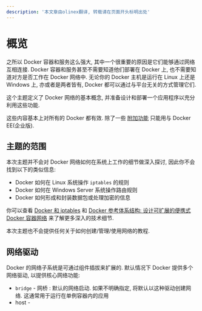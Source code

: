```yaml
---
description: '本文章由olinex翻译, 转载请在页面开头标明出处'
---
```


# 概览

之所以 Docker 容器和服务这么强大, 其中一个很重要的原因是它们能够通过网络互相连接. Docker 容器和服务甚至不需要知道他们部署在 Docker 上, 也不需要知道对方是否工作在 Docker 网络中. 无论你的 Docker 主机是运行在 Linux 上还是 Windows 上, 亦或者是两者皆有, Docker 都可以通过与平台无关的方式管理它们.

这个主题定义了 Docker 网络的基本概念, 并准备设计和部署一个应用程序以充分利用这些功能.

这些内容基本上对所有的 Docker 都有效. 除了一些 [附加功能](https://docs.docker.com/network/#docker-ee-networking-features) 只能用与 Docker EE\(企业版\).

## 主题的范围

本次主题并不会对 Docker 网络如何在系统上工作的细节做深入探讨, 因此你不会找到以下的类似信息:

* Docker 如何在 Linux 系统操作 `iptables` 的规则
* Docker 如何在 Windows Server 系统操作路由规则
* Docker 如何形成和封装数据包或处理加密的信息

你可以查看 [Docker 和 iptables](https://docs.docker.com/network/iptables/) 和 [Docker 参考体系结构: 设计可扩展的便携式 Docker 容器网络](http://success.docker.com/article/networking) 来了解更多深入的技术细节. 

本次主题也不会提供任何关于如何创建/管理/使用网络的教程.

## 网络驱动

Docker 的网络子系统是可通过组件插拔来扩展的. 默认情况下 Docker 提供多个网络驱动, 以提供核心网络功能:

* `bridge` - 网桥 : 默认的网络启动. 如果不明确指定, 将默认以这种驱动创建网络. 这通常用于运行在单例容器内的应用
* host - 

